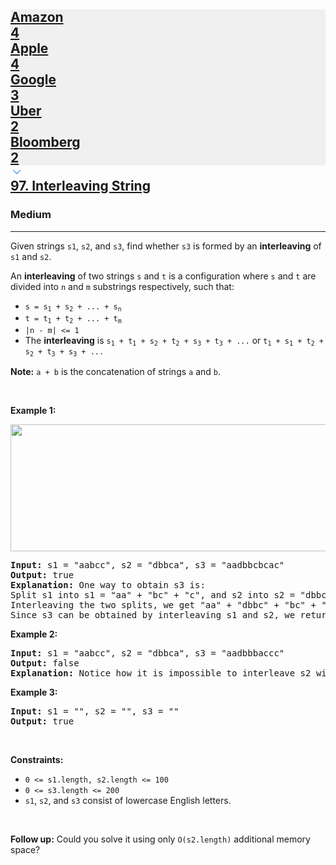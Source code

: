 <h2><a href="https://leetcode.com/problems/interleaving-string/"><div id="big-omega-company-tags"><div id="big-omega-topbar"><div class="companyTagsContainer" style="overflow-x: scroll; flex-wrap: nowrap;"><div class="companyTagsContainer--tag" style="background-color: rgba(0, 10, 32, 0.05);"><div>Amazon</div><div class="companyTagsContainer--tagOccurence">4</div></div><div class="companyTagsContainer--tag" style="background-color: rgba(0, 10, 32, 0.05);"><div>Apple</div><div class="companyTagsContainer--tagOccurence">4</div></div><div class="companyTagsContainer--tag" style="background-color: rgba(0, 10, 32, 0.05);"><div>Google</div><div class="companyTagsContainer--tagOccurence">3</div></div><div class="companyTagsContainer--tag" style="background-color: rgba(0, 10, 32, 0.05);"><div>Uber</div><div class="companyTagsContainer--tagOccurence">2</div></div><div class="companyTagsContainer--tag" style="background-color: rgba(0, 10, 32, 0.05);"><div>Bloomberg</div><div class="companyTagsContainer--tagOccurence">2</div></div></div><div class="companyTagsContainer--chevron"><div><svg version="1.1" id="icon" xmlns="http://www.w3.org/2000/svg" xmlns:xlink="http://www.w3.org/1999/xlink" x="0px" y="0px" viewBox="0 0 32 32" fill="#4087F1" xml:space="preserve" style="width: 20px;"><polygon points="16,22 6,12 7.4,10.6 16,19.2 24.6,10.6 26,12 "></polygon><rect id="_x3C_Transparent_Rectangle_x3E_" class="st0" fill="none" width="32" height="32"></rect></svg></div></div></div></div>97. Interleaving String</a></h2><h3>Medium</h3><hr><div style="user-select: auto;"><p style="user-select: auto;">Given strings <code style="user-select: auto;">s1</code>, <code style="user-select: auto;">s2</code>, and <code style="user-select: auto;">s3</code>, find whether <code style="user-select: auto;">s3</code> is formed by an <strong style="user-select: auto;">interleaving</strong> of <code style="user-select: auto;">s1</code> and <code style="user-select: auto;">s2</code>.</p>

<p style="user-select: auto;">An <strong style="user-select: auto;">interleaving</strong> of two strings <code style="user-select: auto;">s</code> and <code style="user-select: auto;">t</code> is a configuration where <code style="user-select: auto;">s</code> and <code style="user-select: auto;">t</code> are divided into <code style="user-select: auto;">n</code> and <code style="user-select: auto;">m</code> <span data-keyword="substring-nonempty" style="user-select: auto;">substrings</span> respectively, such that:</p>

<ul style="user-select: auto;">
	<li style="user-select: auto;"><code style="user-select: auto;">s = s<sub style="user-select: auto;">1</sub> + s<sub style="user-select: auto;">2</sub> + ... + s<sub style="user-select: auto;">n</sub></code></li>
	<li style="user-select: auto;"><code style="user-select: auto;">t = t<sub style="user-select: auto;">1</sub> + t<sub style="user-select: auto;">2</sub> + ... + t<sub style="user-select: auto;">m</sub></code></li>
	<li style="user-select: auto;"><code style="user-select: auto;">|n - m| &lt;= 1</code></li>
	<li style="user-select: auto;">The <strong style="user-select: auto;">interleaving</strong> is <code style="user-select: auto;">s<sub style="user-select: auto;">1</sub> + t<sub style="user-select: auto;">1</sub> + s<sub style="user-select: auto;">2</sub> + t<sub style="user-select: auto;">2</sub> + s<sub style="user-select: auto;">3</sub> + t<sub style="user-select: auto;">3</sub> + ...</code> or <code style="user-select: auto;">t<sub style="user-select: auto;">1</sub> + s<sub style="user-select: auto;">1</sub> + t<sub style="user-select: auto;">2</sub> + s<sub style="user-select: auto;">2</sub> + t<sub style="user-select: auto;">3</sub> + s<sub style="user-select: auto;">3</sub> + ...</code></li>
</ul>

<p style="user-select: auto;"><strong style="user-select: auto;">Note:</strong> <code style="user-select: auto;">a + b</code> is the concatenation of strings <code style="user-select: auto;">a</code> and <code style="user-select: auto;">b</code>.</p>

<p style="user-select: auto;">&nbsp;</p>
<p style="user-select: auto;"><strong class="example" style="user-select: auto;">Example 1:</strong></p>
<img alt="" src="https://assets.leetcode.com/uploads/2020/09/02/interleave.jpg" style="width: 561px; height: 203px; user-select: auto;">
<pre style="user-select: auto;"><strong style="user-select: auto;">Input:</strong> s1 = "aabcc", s2 = "dbbca", s3 = "aadbbcbcac"
<strong style="user-select: auto;">Output:</strong> true
<strong style="user-select: auto;">Explanation:</strong> One way to obtain s3 is:
Split s1 into s1 = "aa" + "bc" + "c", and s2 into s2 = "dbbc" + "a".
Interleaving the two splits, we get "aa" + "dbbc" + "bc" + "a" + "c" = "aadbbcbcac".
Since s3 can be obtained by interleaving s1 and s2, we return true.
</pre>

<p style="user-select: auto;"><strong class="example" style="user-select: auto;">Example 2:</strong></p>

<pre style="user-select: auto;"><strong style="user-select: auto;">Input:</strong> s1 = "aabcc", s2 = "dbbca", s3 = "aadbbbaccc"
<strong style="user-select: auto;">Output:</strong> false
<strong style="user-select: auto;">Explanation:</strong> Notice how it is impossible to interleave s2 with any other string to obtain s3.
</pre>

<p style="user-select: auto;"><strong class="example" style="user-select: auto;">Example 3:</strong></p>

<pre style="user-select: auto;"><strong style="user-select: auto;">Input:</strong> s1 = "", s2 = "", s3 = ""
<strong style="user-select: auto;">Output:</strong> true
</pre>

<p style="user-select: auto;">&nbsp;</p>
<p style="user-select: auto;"><strong style="user-select: auto;">Constraints:</strong></p>

<ul style="user-select: auto;">
	<li style="user-select: auto;"><code style="user-select: auto;">0 &lt;= s1.length, s2.length &lt;= 100</code></li>
	<li style="user-select: auto;"><code style="user-select: auto;">0 &lt;= s3.length &lt;= 200</code></li>
	<li style="user-select: auto;"><code style="user-select: auto;">s1</code>, <code style="user-select: auto;">s2</code>, and <code style="user-select: auto;">s3</code> consist of lowercase English letters.</li>
</ul>

<p style="user-select: auto;">&nbsp;</p>
<p style="user-select: auto;"><strong style="user-select: auto;">Follow up:</strong> Could you solve it using only <code style="user-select: auto;">O(s2.length)</code> additional memory space?</p>
</div>